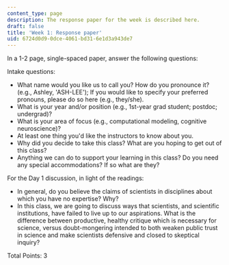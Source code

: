 ```yaml
---
content_type: page
description: The response paper for the week is described here.
draft: false
title: 'Week 1: Response paper'
uid: 6724d0d9-0dce-4061-bd31-6e1d3a943de7
---
```

In a 1-2 page, single-spaced paper, answer the following questions:

Intake questions:

- What name would you like us to call you? How do you pronounce it? (e.g., Ashley, 'ASH-LEE'); If you would like to specify your preferred pronouns, please do so here (e.g., they/she).
- What is your year and/or position (e.g., 1st-year grad student; postdoc; undergrad)?
- What is your area of focus (e.g., computational modeling, cognitive neuroscience)?
- At least one thing you'd like the instructors to know about you.
- Why did you decide to take this class? What are you hoping to get out of this class? 
- Anything we can do to support your learning in this class? Do you need any special accommodations? If so what are they?

For the Day 1 discussion, in light of the readings:

- In general, do you believe the claims of scientists in disciplines about which you have no expertise? Why?
- In this class, we are going to discuss ways that scientists, and scientific institutions, have failed to live up to our aspirations. What is the difference between productive, healthy critique which is necessary for science, versus doubt-mongering intended to both weaken public trust in science and make scientists defensive and closed to skeptical inquiry?

Total Points: 3